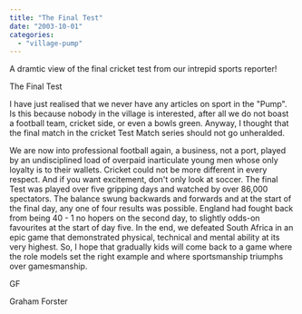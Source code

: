 ```yaml
---
title: "The Final Test"
date: "2003-10-01"
categories: 
  - "village-pump"
---
```


A dramtic view of the final cricket test from our intrepid sports reporter!

The Final Test

I have just realised that we never have any articles on sport in the "Pump". Is this because nobody in the village is interested, after all we do not boast a football team, cricket side, or even a bowls green. Anyway, I thought that the final match in the cricket Test Match series should not go unheralded.

We are now into professional football again, a business, not a port, played by an undisciplined load of overpaid inarticulate young men whose only loyalty is to their wallets. Cricket could not be more different in every respect. And if you want excitement, don't only look at soccer. The final Test was played over five gripping days and watched by over 86,000 spectators. The balance swung backwards and forwards and at the start of the final day, any one of four results was possible. England had fought back from being 40 - 1 no hopers on the second day, to slightly odds-on favourites at the start of day five. In the end, we defeated South Africa in an epic game that demonstrated physical, technical and mental ability at its very highest. So, I hope that gradually kids will come back to a game where the role models set the right example and where sportsmanship triumphs over gamesmanship.

GF

Graham Forster
